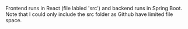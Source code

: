 Frontend runs in React (file labled 'src') and backend runs in Spring Boot. Note that I could only include the src folder as Github have limited file space.
